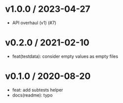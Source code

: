 
v1.0.0 / 2023-04-27
===================

  * API overhaul (v1) (#7)

v0.2.0 / 2021-02-10
===================

  * feat(testdata): consider empty values as empty files

v0.1.0 / 2020-08-20
===================

  * feat: add subtests helper
  * docs(readme): typo
